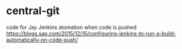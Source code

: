 # central-git
code for Jay
Jenkins atomation when code is pushed
https://blogs.sap.com/2015/12/15/configuring-jenkins-to-run-a-build-automatically-on-code-push/
